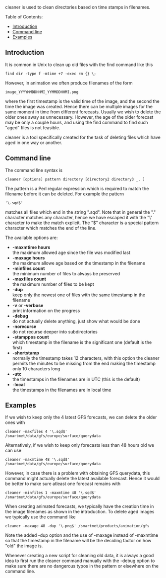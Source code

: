 cleaner is used to clean directories based on time stamps in filenames.

Table of Contents:

* [Introduction](#introduction)
* [Command line](#command-line)
* [Examples](#examples)

## Introduction

It is common in Unix to clean up old files with the find command like this

    find dir -type f -mtime +7 -exec rm {} \;

However, in animation we often produce filenames of the form
    
    image_YYYYMMDDHHMI_YYMMDDHHMI.png

where the first timestamp is the valid time of the image, and the second the time the image was created. Hence there can be multiple images for the same moment in time from different forecasts. Usually we wish to delete the older ones away as unnecessary. However, the age of the older forecast may be only a couple hours, and using the find command to find such "aged" files is not feasible.

cleaner is a tool specifically created for the task of deleting files which have aged in one way or another.

## Command line

The command line syntax is

    cleaner [options] pattern directory [directory2 directory3 _. ]

The pattern is a Perl regular expression which is required to match the filename before it can be deleted. For example the pattern

    '\.sqd$'

matches all files which end in the string ".sqd". Note that in general the "." character matches any character, hence we have escaped it with the "\\\" character to make the match explicit. The "$" character is a special pattern character which matches the end of the line.

The available options are:

* **-maxmtime hours**  
    the maximum allowed age since the file was modified last
* **-maxage hours**  
    the maximum allowe age based on the timestamp in the filename
* **-minfiles count**  
    the minimum number of files to always be preserved
* **-maxfiles count**  
    the maximum number of files to be kept
* **-dup**  
    keep only the newest one of files with the same timestamp in the filename
* **-v** or **-verbose**  
    print information on the progress
* **-debug**  
    do not actually delete anything, just show what would be done
* **-norecurse**  
    do not recurse deeper into subdirectories
* **-stamppos count**  
    which timestamp in the filename is the significant one (default is the first)
* **-shortstamp**  
    normally the timestamp takes 12 characters, with this option the cleaner permits the minutes to be missing from the end making the timestamp only 10 characters long
* **-utc**  
    the timestamps in the filenames are in UTC (this is the default)
* **-local**  
    the timestamps in the filenames are in local time

## Examples

If we wish to keep only the 4 latest GFS forecasts, we can delete the older ones with

    cleaner -maxfiles 4 '\.sqd$' /smartmet/data/gfs/europe/surface/querydata

Alternatively, if we wish to keep only forecasts less than 48 hours old we can use

    cleaner -maxmtime 48 '\.sqd$' /smartmet/data/gfs/europe/surface/querydata

However, in case there is a problem with obtaining GFS querydata, this command might actually delete the latest available forecast. Hence it would be better to make sure atleast one forecast remains with

    cleaner -minfiles 1 -maxmtime 48 '\.sqd$' /smartmet/data/gfs/europe/surface/querydata

When creating animated forecasts, we typically have the creation time in the image filenames as shown in the introduction. To delete aged images we typically use the command like

    cleaner -maxage 48 -dup '\.png$' /smartmet/products/animation/gfs

Note the added -dup option and the use of -maxage instead of -maxmtime so that the timestamp in the filename will be the deciding factor on how "old" the image is.

Whenever creating a new script for cleaning old data, it is always a good idea to first run the cleaner command manually with the -debug option to make sure there are no dangerous typos in the pattern or elsewhere on the command line.
